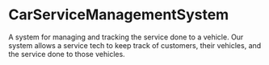 # CarServiceManagementSystem
A system for managing and tracking the service done to a vehicle. 
Our system allows a service tech to keep track of customers, their vehicles, and the service done to those vehicles.
